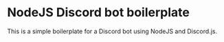 # NodeJS Discord bot boilerplate

This is a simple boilerplate for a Discord bot using NodeJS and Discord.js.
